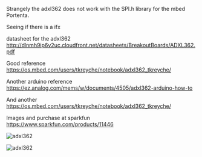 Strangely the adxl362 does not work with the SPI.h library for the mbed Portenta. 

Seeing if there is a ifx


datasheet for the adxl362  http://dlnmh9ip6v2uc.cloudfront.net/datasheets/BreakoutBoards/ADXL362.pdf



Good reference  https://os.mbed.com/users/tkreyche/notebook/adxl362_tkreyche/



Another arduino reference https://ez.analog.com/mems/w/documents/4505/adxl362-arduino-how-to

And another https://os.mbed.com/users/tkreyche/notebook/adxl362_tkreyche/

Images and purchase at sparkfun  https://www.sparkfun.com/products/11446

![adxl362](https://cdn.sparkfun.com//assets/parts/7/2/9/8/11446-03a.jpg)

![adxl362](https://cdn.sparkfun.com//assets/parts/7/2/9/8/11446-04a.jpg)
